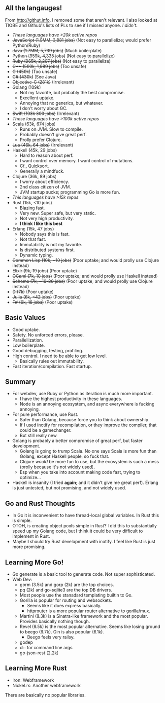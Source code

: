 ## All the langauges!

From http://githut.info. I removed some that aren't relevant. I also
looked at TIOBE and Github's lists of PLs to see if I missed
anyone. *I didn't*.

* *These languages have >20k active repos*
* <del>JavaScript (1.9MM, 3,881 jobs)</del> (Not easy to parallelize; would prefer Python/Ruby)
* <del>Java (1.7MM, 5,739 jobs)</del> (Much boilerplate)
* <del>Python (959k, 4,335 jobs)</del> (Not easy to parallelize)
* <del>Ruby (965k, 2,207 jobs)</del> (Not easy to parallelize)
* <del>C++ (500k, 1,989 jobs)</del> (Too unsafe)
* <del>C (450k)</del> (Too unsafe)
* <del>C# (430k)</del> (See Java)
* <del>Objective-C (281k)</del> (Irrelevant)
* Golang (109k)
    * Not my favorite, but probably the best compromise.
    * Excellent uptake.
    * Annoying that no generics, but whatever.
    * I don't worry about GC.
* <del>Swift (103k 300 jobs)</del> (Irrelevant)
* *These languages have >100k active repos*
* Scala (63k, 674 jobs)
    * Runs on JVM. Slow to compile.
    * Probably doesn't give great perf.
    * Prolly prefer Clojure.
* <del>Lua (46k, 64 jobs)</del> (Irrelevant)
* Haskell (45k, 29 jobs)
    * Hard to reason about perf.
    * I want control over memory. I want control of mutations.
    * Cf., Quicksort.
    * Generally a mindfuck.
* Clojure (36k, 89 jobs)
    * I worry about efficiency.
    * 2nd class citizen of JVM.
    * JVM startup sucks; programming Go is more fun.
* *This languages have >15k repos*
* Rust (15k, <10 jobs)
    * Blazing fast.
    * Very new. Super safe, but very static.
    * Not very high productivity.
    * **I think I like this best**
* Erlang (15k, 47 jobs)
    * Nobody says this is fast.
    * Not that fast.
    * Immutability is not my favorite.
    * Is distributed systems first.
    * Dynamic typing.
* <del>Common Lisp (10k, ~10 jobs)</del> (Poor uptake; and would prolly use Clojure instead)
* <del>Elixir (9k, 19 jobs)</del> (Poor uptake)
* <del>OCaml (7k, 10 jobs)</del> (Poor uptake; and would prolly use Haskell instead)
* <del>Scheme (7k, ~10-20 jobs)</del> (Poor uptake; and would prolly use Clojure instead)
* <del>D (7k)</del> (Poor uptake)
* <del>Julia (6k, <42 jobs)</del> (Poor uptake)
* <del>F# (6k, 18 jobs)</del> (Poor uptake)

## Basic Values

* Good uptake.
* Safety. No unforced errors, please.
* Parallellization.
* Low boilerplate.
* Good debugging, testing, profiling.
* High control. I need to be able to get low level.
    * Basically rules out immutability.
* Fast iteration/compilation. Fast startup.

## Summary

* For webdev, use Ruby or Python as iteration is much more important.
    * I have the highest productivity in these languages.
    * Node is an annoying ecosystem, and async everywhere is fucking
      annoying.
* For pure performance, use Rust.
    * Safer than Golang, because force you to think about ownership.
    * If I used inotify for recompilation, or they improve the
      compiler, that could be a gamechanger.
    * But still really new.
* Golang is probably a better compromise of great perf, but faster
  development.
    * Golang is going to trump Scala. No one says Scala is more fun
      than Golang, except Haskell people, so fuck that.
    * Clojure *would* be more fun to use, but the ecosystem is such a
      mess (prolly because it's not widely used).
    * Esp when you take into account making code fast, trying to
      optimize...
* Haskell is insanity (I tried **again**; and it didn't give me great
  perf). Erlang is just untested, but not promising, and not widely
  used.

## Go and Rust Thoughts

* In Go it is inconvenient to have thread-local global variables. In
  Rust this is simple.
* OTOH, is creating object pools simple in Rust? I did this to
  substantially speed up my Golang code, but I think it could be very
  difficult to implement in Rust.
* Maybe I should try Rust development with inotify. I feel like Rust
  is just more promising.

## Learning More Go!

* Go generate is a basic tool to generate code. Not super
  sophisticated.
* Web Dev:
    * gorm (3.5k) and gorp (2k) are the top choices.
    * pq (2k) and go-sqlite3 are the top DB drivers.
    * Most people use the stanadard templating builtin to Go.
    * Gorilla is popular for routing and websockets.
        * Seems like it does express basically.
        * httprouter is a more popular router alternative to
          gorilla/mux.
    * Martini (8.3k) is a Sinatra-like framework and the most
      popular. Provides basically nothing though.
    * Revel (6.5k) is the most popular alternative. Seems like losing
      ground to beego (6.7k). Gin is also popular (6.1k).
        * Beego feels very railsy.
    * godep
    * cli: for command line args
    * go-json-rest (2.2k)

## Learning More Rust

* Iron: Webframework
* Nickel.rs: Another webframework

There are basically no popular libraries.
